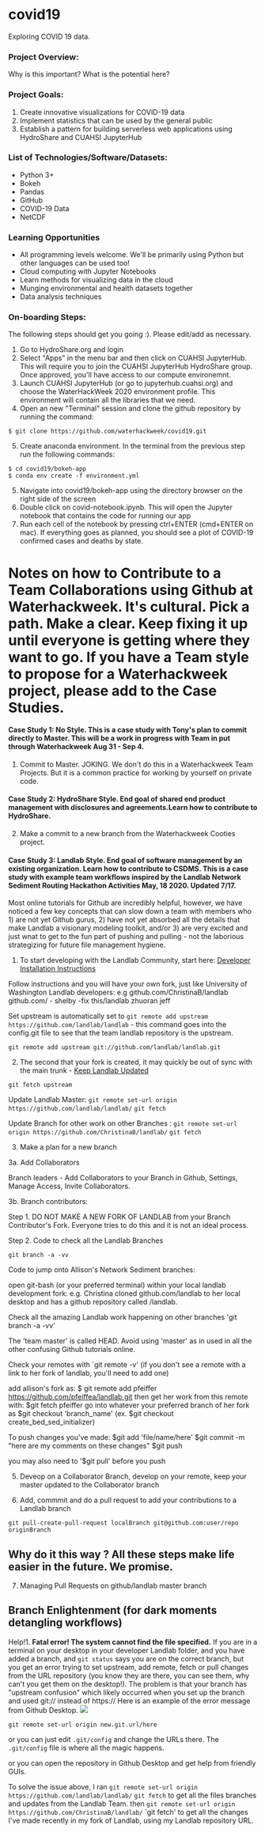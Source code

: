 # covid19
Exploring COVID 19 data.


### Project Overview: 
Why is this important? What is the potential here?

### Project Goals:

1. Create innovative visualizations for COVID-19 data 
2. Implement statistics that can be used by the general public
3. Establish a pattern for building serverless web applications using HydroShare and CUAHSI JupyterHub

### List of Technologies/Software/Datasets:

- Python 3+
- Bokeh
- Pandas
- GitHub
- COVID-19 Data
- NetCDF

### Learning Opportunities

- All programming levels welcome. We'll be primarily using Python but other languages can be used too!
- Cloud computing with Jupyter Notebooks
- Learn methods for visualizing data in the cloud
- Munging environmental and health datasets together
- Data analysis techniques

### On-boarding Steps: 

The following steps should get you going :). Please edit/add as necessary.    

1. Go to HydroShare.org and login
2. Select "Apps" in the menu bar and then click on CUAHSI JupyterHub. This will require you to join the CUAHSI JupyterHub HydroShare group. Once approved, you'll have access to our compute environemnt.
3. Launch CUAHSI JupyterHub (or go to jupyterhub.cuahsi.org) and choose the WaterHackWeek 2020 environment profile. This environment will contain all the libraries that we need.
4. Open an new "Terminal" session and clone the github repository by running the command:
```
$ git clone https://github.com/waterhackweek/covid19.git
```
5. Create anaconda environment. In the terminal from the previous step run the following commands:
```
$ cd covid19/bokeh-app
$ conda env create -f environment.yml
```
5. Navigate into covid19/bokeh-app using the directory browser on the right side of the screen
6. Double click on covid-notebook.ipynb. This will open the Jupyter notebook that contains the code for running our app
7. Run each cell of the notebook by pressing ctrl+ENTER (cmd+ENTER on mac). If everything goes as planned, you should see a plot of COVID-19 confirmed cases and deaths by state.


# Notes on how to Contribute to a Team Collaborations using Github at Waterhackweek. It's cultural. Pick a path. Make a clear. Keep fixing it up until everyone is getting where they want to go.   If you have a Team style to propose for a Waterhackweek project, please add to the Case Studies. 

#### Case Study 1: No Style. This is a case study with Tony's plan to commit directly to Master. This will be a work in progress with Team in put through Waterhackweek Aug 31 - Sep 4.
1. Commit to Master.  JOKING.  We don't do this in a Waterhackweek Team Projects.  But it is a common practice for working by yourself on private code. 


#### Case Study 2: HydroShare Style. End goal of shared end product management with disclosures and agreements.Learn how to contribute to HydroShare.
2.   Make a commit to a new branch from the Waterhackweek Cooties project.


####  Case Study 3: Landlab Style. End goal of software management by an existing organization. Learn how to contribute to CSDMS.  This is a case study with example team workflows inspired by the Landlab Network Sediment Routing Hackathon Activities May, 18 2020. Updated 7/17.
Most online tutorials for Github are incredibly helpful, however, we have noticed a few key concepts that can slow down a team with members who 1) are not yet Github gurus, 2) have not yet absorbed all the details that make Landlab a visionary modeling toolkit, and/or 3) are very excited and just wnat to get to the fun part of pushing and pulling - not the laborious strategizing for future file management hygiene. 

1. To start developing with the Landlab Community, start here: [Developer Installation Instructions](https://landlab.readthedocs.io/en/master/development/install/index.html#developer-install)

Follow instructions and you will have your own fork, just like University of Washington Landlab developers: e.g  github.com/ChristinaB/landlab   github.com/ - shelby -fix this/landlab      zhuoran    jeff

Set upstream is automatically set to 
`git remote add upstream https://github.com/landlab/landlab`  - this command goes into the config.git file to see that the team landlab repository is the upstream. 

`git remote add upstream git://github.com/landlab/landlab.git`


2.  The second that your fork is created, it may quickly be out of sync with the main trunk - [Keep Landlab Updated](https://landlab.readthedocs.io/en/master/development/install/updating.html)

`git fetch upstream`

Update Landlab Master: 
`git remote set-url origin https://github.com/landlab/landlab/`
`git fetch` 

Update Branch for other work on other Branches : 
`git remote set-url origin https://github.com/ChristinaB/landlab/`
`git fetch` 

3.  Make a plan for a new branch

3a.  Add Collaborators

Branch leaders - Add Collaborators to your Branch in Github, Settings, Manage Access, Invite Collaborators. 

3b. 
Branch contributors: 


Step 1.  DO NOT MAKE A NEW FORK OF LANDLAB from your Branch Contributor's Fork. Everyone tries to do this and it is not an ideal process. 

Step 2. 
Code to check all the Landlab Branches

`git branch -a -vv`

Code to jump onto Allison's Network Sediment branches:

open git-bash (or your preferred terminal) within your local landlab development fork:  e.g. Christina cloned github.com/landlab to her local desktop and has a github repository called /landlab.  

Check all the amazing Landlab work happening on other branches
'git branch -a -vv'

The 'team master' is called HEAD.  Avoid using 'master' as in used in all the other confusing Github tutorials online. 

Check your remotes with 
`git remote -v'   (if you don't see a remote with a link to her fork of landlab, you'll need to add one)


add allison's fork as: $ git remote add pfeiffer https://github.com/pfeiffea/landlab.git
then get her work from this remote with: $git fetch pfeiffer
go into whatever your preferred branch of her fork as $git checkout 'branch_name' (ex. $git checkout create_bed_sed_initializer)

To push changes you've made:
$git add 'file/name/here'
$git commit -m "here are my comments on these changes"
$git push

you may also need to '$git pull' before you push

5.  Deveop on a Collaborator Branch, develop on your remote, keep your master updated to the Collaborator branch

6.  Add, commmit and do a pull request to add your contributions to a Landlab branch

`git pull-create-pull-request localBranch git@github.com:user/repo originBranch`

## Why do it this way ? All these steps make life easier in the future. We promise. 

7.  Managing Pull Requests on github/landlab master branch

## Branch Enlightenment (for dark moments detangling workflows)

Help!1. **Fatal error!  The system cannot find the file specified.**  If you are in a terminal on your desktop in your developer Landlab folder, and you have added a branch, and `git status` says you are on the correct branch, but you get an error trying to set upstream, add remote, fetch or pull changes from the URL repository (you know they are there, you can see them, why can't you get them on the desktop!).   The problem is that your branch has "upstream confusion" which likely occurred when you set up the branch and used git:// instead of https://   Here is an example of the error message from Github Desktop. ![](https://github.com/ChristinaB/landlab/blob/ChristinaB-kickstart/docs/source/images/annoyingbrancherror.png)

`git remote set-url origin new.git.url/here`

or you can just edit `.git/config` and change the URLs there. The `.git/config` file is where all the magic happens. 

or you can open the repository in Github Desktop and get help from friendly GUIs. 
 
To solve the issue above, I ran
`git remote set-url origin https://github.com/landlab/landlab/`
`git fetch` 
to get all the files branches and updates from the Landlab Team.
then 
`git remote set-url origin https://github.com/ChristinaB/landlab/`
`git fetch' 
to get all the changes I've made recently in my fork of Landlab, using my Landlab repository URL.  
